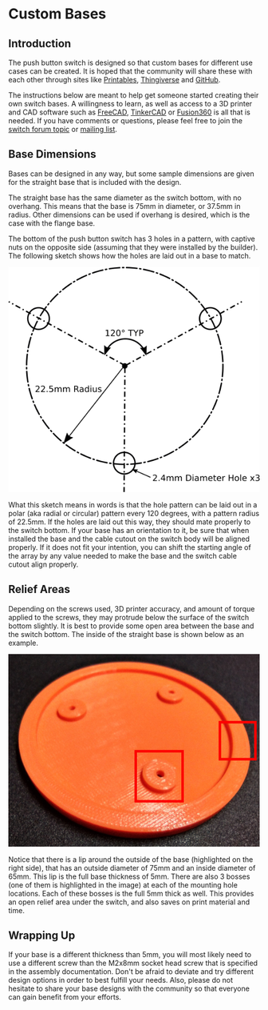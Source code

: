 # Custom Bases

## Introduction

The push button switch is designed so that custom bases for different use cases can be created. It is hoped that the community will share these with each other through sites like [Printables](https://www.printables.com/), [Thingiverse](https://www.thingiverse.com/) and [GitHub](https://github.com/).

The instructions below are meant to help get someone started creating their own switch bases. A willingness to learn, as well as access to a 3D printer and CAD software such as [FreeCAD](https://www.freecadweb.org/), [TinkerCAD](https://www.tinkercad.com/) or [Fusion360](https://www.autodesk.com/products/fusion-360/overview) is all that is needed. If you have comments or questions, please feel free to join the [switch forum topic](https://discourse.7bindustries.com/t/push-button-switch-discussion/29) or [mailing list](https://groups.io/g/7bhardware).

## Base Dimensions

Bases can be designed in any way, but some sample dimensions are given for the straight base that is included with the design.

The straight base has the same diameter as the switch bottom, with no overhang. This means that the base is 75mm in diameter, or 37.5mm in radius. Other dimensions can be used if overhang is desired, which is the case with the flange base.

The bottom of the push button switch has 3 holes in a pattern, with captive nuts on the opposite side (assuming that they were installed by the builder). The following sketch shows how the holes are laid out in a base to match.

![Base Mounting Hole Pattern Sketch](./images/base_design_base_hole_pattern_sketch.png)

What this sketch means in words is that the hole pattern can be laid out in a polar (aka radial or circular) pattern every 120 degrees, with a pattern radius of 22.5mm. If the holes are laid out this way, they should mate properly to the switch bottom. If your base has an orientation to it, be sure that when installed the base and the cable cutout on the switch body will be aligned properly. If it does not fit your intention, you can shift the starting angle of the array by any value needed to make the base and the switch cable cutout align properly.

## Relief Areas

Depending on the screws used, 3D printer accuracy, and amount of torque applied to the screws, they may protrude below the surface of the switch bottom slightly. It is best to provide some open area between the base and the switch bottom. The inside of the straight base is shown below as an example.

![Straight Base Inside Features](./images/base_design_straight_base_inside_features.jpg)

Notice that there is a lip around the outside of the base (highlighted on the right side), that has an outside diameter of 75mm and an inside diameter of 65mm. This lip is the full base thickness of 5mm. There are also 3 bosses (one of them is highlighted in the image) at each of the mounting hole locations. Each of these bosses is the full 5mm thick as well. This provides an open relief area under the switch, and also saves on print material and time.

## Wrapping Up

If your base is a different thickness than 5mm, you will most likely need to use a different screw than the M2x8mm socket head screw that is specified in the assembly documentation. Don't be afraid to deviate and try different design options in order to best fulfill your needs. Also, please do not hesitate to share your base designs with the community so that everyone can gain benefit from your efforts.
